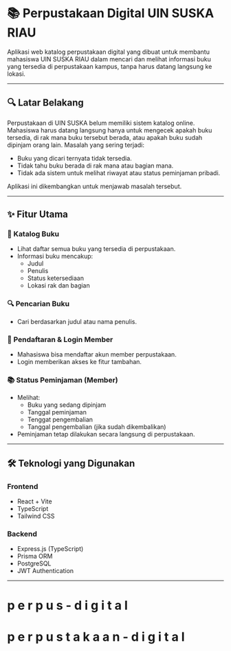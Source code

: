 # 📚 Perpustakaan Digital UIN SUSKA RIAU

Aplikasi web katalog perpustakaan digital yang dibuat untuk membantu mahasiswa UIN SUSKA RIAU dalam mencari dan melihat informasi buku yang tersedia di perpustakaan kampus, tanpa harus datang langsung ke lokasi.

---

## 🔍 Latar Belakang

Perpustakaan di UIN SUSKA belum memiliki sistem katalog online. Mahasiswa harus datang langsung hanya untuk mengecek apakah buku tersedia, di rak mana buku tersebut berada, atau apakah buku sudah dipinjam orang lain. Masalah yang sering terjadi:

- Buku yang dicari ternyata tidak tersedia.
- Tidak tahu buku berada di rak mana atau bagian mana.
- Tidak ada sistem untuk melihat riwayat atau status peminjaman pribadi.

Aplikasi ini dikembangkan untuk menjawab masalah tersebut.

---

## ✨ Fitur Utama

### 📖 Katalog Buku
- Lihat daftar semua buku yang tersedia di perpustakaan.
- Informasi buku mencakup:
    - Judul
    - Penulis
    - Status ketersediaan
    - Lokasi rak dan bagian

### 🔍 Pencarian Buku
- Cari berdasarkan judul atau nama penulis.

### 👤 Pendaftaran & Login Member
- Mahasiswa bisa mendaftar akun member perpustakaan.
- Login memberikan akses ke fitur tambahan.

### 📚 Status Peminjaman (Member)
- Melihat:
    - Buku yang sedang dipinjam
    - Tanggal peminjaman
    - Tenggat pengembalian
    - Tanggal pengembalian (jika sudah dikembalikan)
- Peminjaman tetap dilakukan secara langsung di perpustakaan.

---

## 🛠️ Teknologi yang Digunakan

### Frontend
- React + Vite
- TypeScript
- Tailwind CSS

### Backend
- Express.js (TypeScript)
- Prisma ORM
- PostgreSQL
- JWT Authentication

---


#   p e r p u s - d i g i t a l 
 
 #   p e r p u s t a k a a n - d i g i t a l 
 
 
